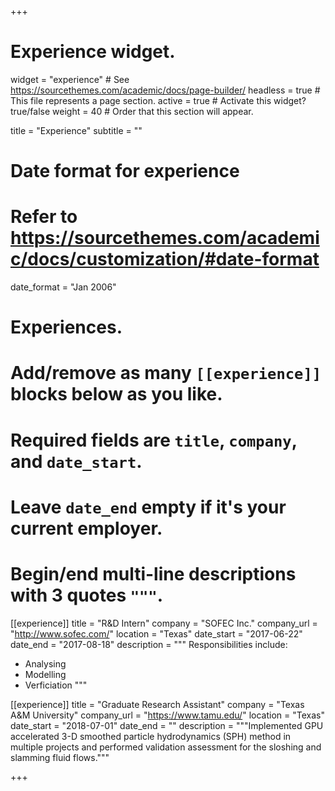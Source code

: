 +++
# Experience widget.
widget = "experience"  # See https://sourcethemes.com/academic/docs/page-builder/
headless = true  # This file represents a page section.
active = true  # Activate this widget? true/false
weight = 40  # Order that this section will appear.

title = "Experience"
subtitle = ""

# Date format for experience
#   Refer to https://sourcethemes.com/academic/docs/customization/#date-format
date_format = "Jan 2006"

# Experiences.
#   Add/remove as many `[[experience]]` blocks below as you like.
#   Required fields are `title`, `company`, and `date_start`.
#   Leave `date_end` empty if it's your current employer.
#   Begin/end multi-line descriptions with 3 quotes `"""`.
[[experience]]
  title = "R&D Intern"
  company = "SOFEC Inc."
  company_url = "http://www.sofec.com/"
  location = "Texas"
  date_start = "2017-06-22"
  date_end = "2017-08-18"
  description = """
  Responsibilities include:
  
  * Analysing
  * Modelling
  * Verficiation
  """

[[experience]]
  title = "Graduate Research Assistant"
  company = "Texas A&M University"
  company_url = "https://www.tamu.edu/"
  location = "Texas"
  date_start = "2018-07-01"
  date_end = ""
  description = """Implemented GPU accelerated 3-D smoothed particle hydrodynamics (SPH) method in multiple projects and performed validation assessment for the sloshing and slamming fluid flows."""

+++

